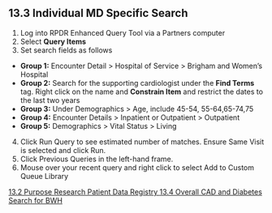 ## 13.3 Individual MD Specific Search

1. Log into RPDR Enhanced Query Tool via a Partners computer
2. Select **Query Items**
3. Set search fields as follows
 * **Group 1:** Encounter Detail > Hospital of Service > Brigham and Women’s Hospital
 * **Group 2:** Search for the supporting cardiologist under the **Find Terms** tag.  Right click on the name and **Constrain Item** and restrict the dates to the last two years
 * **Group 3:** Under Demographics > Age, include 45-54, 55-64,65-74,75
 * **Group 4:** Encounter Details > Inpatient or Outpatient > Outpatient
 * **Group 5:** Demographics > Vital Status > Living
4. Click Run Query to see estimated number of matches.  Ensure Same Visit is selected and click Run.
5. Click Previous Queries in the left-hand frame.
6. Mouse over your recent query and right click to select Add to Custom Queue Library




<div class="center">
<div class="btn-group">
  <a href=":pages_path:/manuals/rpdr/13-02-purpose.md" class="btn btn-default">
    <span class="glyphicon glyphicon-chevron-left"></span>
    13.2 Purpose
  </a>

  <a href=":pages_path:/manuals/rpdr" class="btn btn-default">
    <span class="glyphicon glyphicon-chevron-up"></span>
    Research Patient Data Registry
  </a>

  <a href=":pages_path:/manuals/respiratory-therapist-guidelines/13-04-overall-cad-diabetes-search.md" class="btn btn-success">
    <span class="glyphicon glyphicon-chevron-right"></span>
    13.4 Overall CAD and Diabetes Search for BWH
  </a>
</div>
</div>

